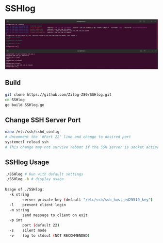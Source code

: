 # SSHlog
![example](example.png)

## Build
```bash
git clone https://github.com/Zilog-Z80/SSHlog.git
cd SSHlog
go build SSHlog.go
```

## Change SSH Server Port
```bash
nano /etc/ssh/sshd_config
# Uncomment the '#Port 22' line and change to desired port
systemctl reload ssh  
# This change may not survive reboot if the SSH server is socket activated
```

## SSHlog Usage
```bash
./SSHlog # Run with default settings
./SSHlog -h # display usage

Usage of ./SSHlog:
  -k string
    	server private key (default "/etc/ssh/ssh_host_ed25519_key")
  -l	prevent client login
  -m string
    	send message to client on exit
  -p int
    	port (default 22)
  -s	silent mode
  -v	log to stdout (NOT RECOMMENDED)
```